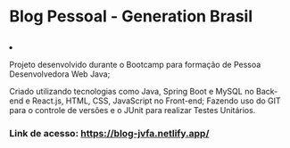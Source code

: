 # Blog Pessoal - Generation Brasil

## <ul>
  <li><p>Projeto desenvolvido durante o Bootcamp para formação de Pessoa Desenvolvedora Web Java;</p></li>
Criado utilizando tecnologias como Java, Spring Boot e MySQL no Back-end e React.js, HTML, CSS, JavaScript no Front-end;
Fazendo uso do GIT para o controle de versões e o JUnit para realizar Testes Unitários.
  
  </ul>


### Link de acesso: https://blog-jvfa.netlify.app/
